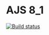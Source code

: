 # AJS 8_1

[![Build status](https://ci.appveyor.com/api/projects/status/3kkd4c6b7dhqx4r5?svg=true)](https://ci.appveyor.com/project/VV1nc3nt/ajs-8-1)
